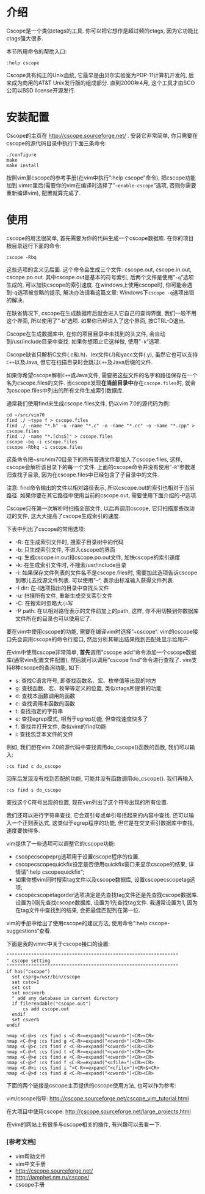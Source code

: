 
# 介绍
Cscope是一个类似ctags的工具.  你可以把它想作是超过频的ctags, 因为它功能比ctags强大很多. 

本节所用命令的帮助入口: 

```
:help cscope 
```

Cscope具有纯正的Unix血统, 它最早是由贝尔实验室为PDP-11计算机开发的, 后来成为商用的AT&T Unix发行版的组成部分. 直到2000年4月, 这个工具才由SCO公司以BSD license开源发行. 

# 安装配置

Cscope的主页在 http://cscope.sourceforge.net/ . 安装它非常简单, 你只需要在cscope的源代码目录中执行下面三条命令: 

```
./configure
make
make install 
```

按照vim里cscope的参考手册(在vim中执行”:help cscope”命令), 把cscope功能加到.vimrc里后(需要你的vim在编译时选择了”`–enable-cscope`”选项, 否则你需要重新编译vim), 配置就算完成了. 

# 使用

cscope的用法很简单, 首先需要为你的代码生成一个cscope数据库. 在你的项目根目录运行下面的命令: 

```
cscope -Rbq 
```

这些选项的含义见后面. 这个命令会生成三个文件: cscope.out, cscope.in.out, cscope.po.out. 其中cscope.out是基本的符号索引, 后两个文件是使用”`-q`“选项生成的, 可以加快cscope的索引速度. 在windows上使用cscope时, 你可能会遇到-q选项被忽略的提示, 解决办法请看这篇文章: Windows下`cscope -q`选项出错的解决. 

在缺省情况下, cscope在生成数据库后就会进入它自己的查询界面, 我们一般不用这个界面, 所以使用了”-b“选项. 如果你已经进入了这个界面, 按CTRL-D退出. 

Cscope在生成数据库中, 在你的项目目录中未找到的头文件, 会自动到/usr/include目录中查找. 如果你想阻止它这样做, 使用”`-k`“选项. 

Cscope缺省只解析C文件(.c和.h)、lex文件(.l)和yacc文件(.y), 虽然它也可以支持`C++`以及Java, 但它在扫描目录时会跳过`C++`及Java后缀的文件. 

如果你希望cscope解析`C++`或Java文件, 需要把这些文件的名字和路径保存在一个名为cscope.files的文件. 当cscope发现**在当前目录中**存在`cscope.files`时, 就会为cscope.files中列出的所有文件生成索引数据库. 

通常我们使用find来生成cscope.files文件, 仍以vim 7.0的源代码为例: 

```
cd ~/src/vim70 
find ./ –type f > cscope.files
find ./ -name "*.h" -o -name "*.c" -o -name "*.cc" -o -name "*.cpp" > cscope.files
find ./ -name "*.[chsS]" > cscope.files
cscope -bq -i cscope.files
cscope -Rbkq -i cscope.files
```

这条命令把~src/vim70目录下的所有普通文件都加入了cscope.files, 这样, cscope会解析该目录下的每一个文件. 上面的cscope命令并没有使用”`-R`“参数递归查找子目录, 因为在cscope.files中已经包含了子目录中的文件. 

注意: find命令输出的文件以相对路径表示, 所以cscope.out的索引也相对于当前路径. 如果你要在其它路径中使用当前的cscope.out, 需要使用下面介绍的-P选项. 

Cscope只在第一次解析时扫描全部文件, 以后再调用cscope, 它只扫描那些改动过的文件, 这大大提高了cscope生成索引的速度. 

下表中列出了cscope的常用选项: 

- -R: 在生成索引文件时, 搜索子目录树中的代码
- -b: 只生成索引文件, 不进入cscope的界面
- -q: 生成cscope.in.out和cscope.po.out文件, 加快cscope的索引速度
- -k: 在生成索引文件时, 不搜索/usr/include目录
- -i: 如果保存文件列表的文件名不是cscope.files时, 需要加此选项告诉cscope到哪儿去找源文件列表. 可以使用”–“, 表示由标准输入获得文件列表. 
- -I dir: 在-I选项指出的目录中查找头文件
- -u: 扫描所有文件, 重新生成交叉索引文件
- -C: 在搜索时忽略大小写
- -P path: 在以相对路径表示的文件前加上的path, 这样, 你不用切换到你数据库文件所在的目录也可以使用它了. 

要在vim中使用cscope的功能, 需要在编译vim时选择”+cscope“. vim的cscope接口先会调用cscope的命令行接口, 然后分析其输出结果找到匹配处显示给用户. 

在vim中使用cscope非常简单, **首先**调用”cscope add“命令添加一个cscope数据库(通常vim配置文件配置), 然后就可以调用”cscope find“命令进行查找了. vim支持8种cscope的查询功能, 如下: 

- s: 查找C语言符号, 即查找函数名、宏、枚举值等出现的地方
- g: 查找函数、宏、枚举等定义的位置, 类似ctags所提供的功能
- d: 查找本函数调用的函数
- c: 查找调用本函数的函数
- t: 查找指定的字符串
- e: 查找egrep模式, 相当于egrep功能, 但查找速度快多了
- f: 查找并打开文件, 类似vim的find功能
- i: 查找包含本文件的文件

例如, 我们想在vim 7.0的源代码中查找调用do_cscope()函数的函数, 我们可以输入: 

```
:cs find c do_cscope
```

回车后发现没有找到匹配的功能, 可能并没有函数调用do_cscope(). 我们再输入

```
:cs find s do_cscope
```

查找这个C符号出现的位置, 现在vim列出了这个符号出现的所有位置. 

我们还可以进行字符串查找, 它会双引号或单引号括起来的内容中查找. 还可以输入一个正则表达式, 这类似于egrep程序的功能, 但它是在交叉索引数据库中查找, 速度要快得多. 

vim提供了一些选项可以调整它的cscope功能: 

- cscopecscopeprg选项用于设置cscope程序的位置. 
- cscopecscopequickfix设定是否使用quickfix窗口来显示cscope的结果, 详情请”:help cscopequickfix“; 
- 如果你想vim同时搜索tag文件以及cscope数据库, 设置cscopecscopetag选项; 
- cscopecscopetagorder选项决定是先查找tag文件还是先查找cscope数据库. 设置为0则先查找cscope数据库, 设置为1先查找tag文件. 我通常设置为1, 因为在tag文件中查找到的结果, 会把最佳匹配列在第一位. 

vim的手册中给出了使用cscope的建议方法, 使用命令”:help cscope-suggestions“查看. 

下面是我的vimrc中关于cscope接口的设置: 

```    
"""""""""""""""""""""""""""""""""""""""""""""""""""""""""""""""
" cscope setting
"""""""""""""""""""""""""""""""""""""""""""""""""""""""""""""""
if has("cscope")
  set csprg=/usr/bin/cscope
  set csto=1
  set cst
  set nocsverb
  " add any database in current directory
  if filereadable("cscope.out")
      cs add cscope.out
  endif
  set csverb
endif

nmap <C-@>s :cs find s <C-R>=expand("<cword>")<CR><CR>
nmap <C-@>g :cs find g <C-R>=expand("<cword>")<CR><CR>
nmap <C-@>c :cs find c <C-R>=expand("<cword>")<CR><CR>
nmap <C-@>t :cs find t <C-R>=expand("<cword>")<CR><CR>
nmap <C-@>e :cs find e <C-R>=expand("<cword>")<CR><CR>
nmap <C-@>f :cs find f <C-R>=expand("<cfile>")<CR><CR>
nmap <C-@>i :cs find i ^<C-R>=expand("<cfile>")<CR>$<CR>
nmap <C-@>d :cs find d <C-R>=expand("<cword>")<CR><CR>
```

下面的两个链接是cscope主页提供的cscope使用方法, 也可以作为参考: 

vim/cscope指导: http://cscope.sourceforge.net/cscope_vim_tutorial.html

在大项目中使用cscope: http://cscope.sourceforge.net/large_projects.html

在vim的网站上有很多与cscope相关的插件, 有兴趣可以去看一下. 

### [参考文档]

- vim帮助文件
- vim中文手册
- http://cscope.sourceforge.net/
- http://iamphet.nm.ru/cscope/
- cscope手册